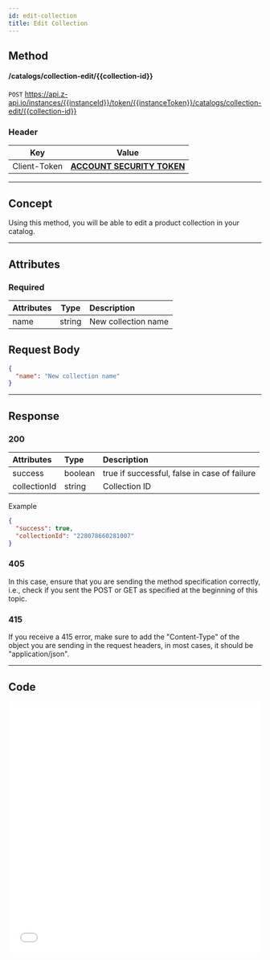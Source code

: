```yaml
---
id: edit-collection
title: Edit Collection
---
```


## Method

#### /catalogs/collection-edit/{{collection-id}}

`POST` https://api.z-api.io/instances/{{instanceId}}/token/{{instanceToken}}/catalogs/collection-edit/{{collection-id}}

### Header

|      Key       |            Value            |
| :------------: |     :-----------------:     |
|  Client-Token  | **[ACCOUNT SECURITY TOKEN](../security/client-token)** |
---

## Concept

Using this method, you will be able to edit a product collection in your catalog.

---

## Attributes

### Required

| Attributes   |  Type        | Description                      |
| :---------- | :----------: | :-------------------------------- |
| name        | string       | New collection name               |

## Request Body

```json
{
  "name": "New collection name"
}
```

---

## Response

### 200

| Attributes      | Type    | Description                                     |
| :-------------   | :------ | :------------------------------------------------ |
| success          | boolean | true if successful, false in case of failure     |
| collectionId     | string  | Collection ID                                   |

Example

```json
{
  "success": true,
  "collectionId": "228078660281007"
}
```

### 405

In this case, ensure that you are sending the method specification correctly, i.e., check if you sent the POST or GET as specified at the beginning of this topic.

### 415

If you receive a 415 error, make sure to add the "Content-Type" of the object you are sending in the request headers, in most cases, it should be "application/json".

---

## Code

<iframe src="//api.apiembed.com/?source=https://raw.githubusercontent.com/Z-API/z-api-docs/main/json-examples/edit-collection.json&targets=all" frameborder="0" scrolling="no" width="100%" height="500px" seamless></iframe>
